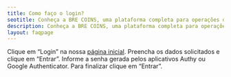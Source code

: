 ```yaml
---
title: Como faço o login?
seotitle: Conheça a BRE COINS, uma plataforma completa para operações de bitcoins.
description: Conheça a BRE COINS, uma plataforma completa para operações de bitcoins.
layout: faqpage
---
```

Clique em “Login” na nossa [página inicial](https://brecoins.com.br/). Preencha os dados solicitados e clique em “Entrar”. Informe a senha gerada pelos aplicativos Authy ou Google Authenticator. Para finalizar clique em “Entrar”.
